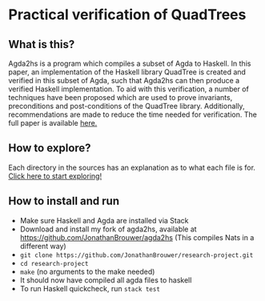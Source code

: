 # Practical verification of QuadTrees

## What is this?
Agda2hs is a program which compiles a subset of Agda to Haskell. In this paper, an implementation of the Haskell library QuadTree is created and verified in this subset of Agda, such that Agda2hs can then produce a verified Haskell implementation. To aid with this verification, a number of techniques have been proposed which are used to prove invariants, preconditions and post-conditions of the QuadTree library. Additionally, recommendations are made to reduce the time needed for verification.
The full paper is available [here.](https://github.com/JonathanBrouwer/research-project/blob/master/paper/research_paper.pdf)

## How to explore?
Each directory in the sources has an explanation as to what each file is for.
[Click here to start exploring!](https://github.com/JonathanBrouwer/research-project/tree/master/src/Data)

## How to install and run
- Make sure Haskell and Agda are installed via Stack
- Download and install my fork of agda2hs, available at https://github.com/JonathanBrouwer/agda2hs (This compiles Nats in a different way)
- `git clone https://github.com/JonathanBrouwer/research-project.git`
- `cd research-project`
- `make` (no arguments to the make needed)
- It should now have compiled all agda files to haskell
- To run Haskell quickcheck, run `stack test`
